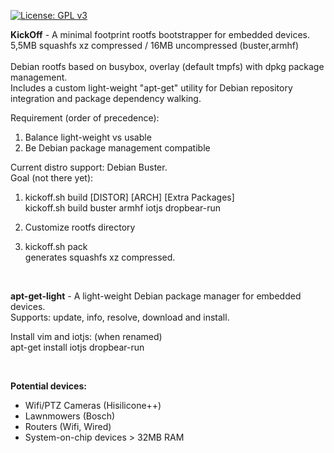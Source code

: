 <p><a href="http://www.gnu.org/licenses/gpl-3.0" rel="nofollow"><img src="https://camo.githubusercontent.com/bf135a9cea09d0ea4bba410582c0e70ec8222736/68747470733a2f2f696d672e736869656c64732e696f2f62616467652f4c6963656e73652d47504c25323076332d626c75652e737667" alt="License: GPL v3" data-canonical-src="https://img.shields.io/badge/License-GPL%20v3-blue.svg" style="max-width:100%;"></a>
</p>

<p>
<b>KickOff</b> - A minimal footprint rootfs bootstrapper for embedded devices. <br/>
5,5MB squashfs xz compressed / 16MB uncompressed (buster,armhf)<br/>
<br/>
Debian rootfs based on busybox, overlay (default tmpfs) with dpkg package management.<br/>
Includes a custom light-weight "apt-get" utility for Debian repository integration and package dependency walking.<br/>

Requirement (order of precedence):
1. Balance light-weight vs usable
2. Be Debian package management compatible

Current distro support: Debian Buster.
<br/>
Goal (not there yet):
1. kickoff.sh build [DISTOR] [ARCH] [Extra Packages]<br/>
   kickoff.sh build buster armhf iotjs dropbear-run

2. Customize rootfs directory 
3. kickoff.sh pack<br/>
   generates squashfs xz compressed.

</p>
<br/>
<p>
<b>apt-get-light</b> - A light-weight Debian package manager for embedded devices. <br/>
Supports: update, info, resolve, download and install.

Install vim and iotjs: (when renamed)<br/>
apt-get install iotjs dropbear-run
</p>
<br/>
<p>
<b>Potential devices:</b><br/>
<ul>
  <li>Wifi/PTZ Cameras (Hisilicone++)</li>
  <li>Lawnmowers (Bosch)</li>
  <li>Routers (Wifi, Wired)</li>
  <li>System-on-chip devices > 32MB RAM</li>
</ul>
</p>

